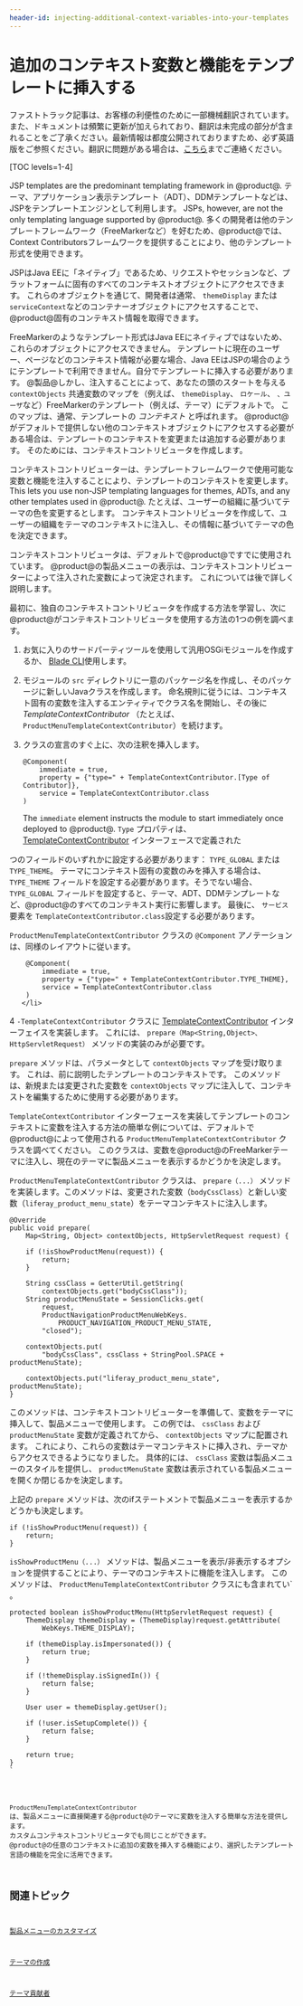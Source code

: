 ```yaml
---
header-id: injecting-additional-context-variables-into-your-templates
---
```


# 追加のコンテキスト変数と機能をテンプレートに挿入する

<p class="alert alert-info"><span class="wysiwyg-color-blue120">ファストトラック記事は、お客様の利便性のために一部機械翻訳されています。また、ドキュメントは頻繁に更新が加えられており、翻訳は未完成の部分が含まれることをご了承ください。最新情報は都度公開されておりますため、必ず英語版をご参照ください。翻訳に問題がある場合は、<a href="mailto:support-content-jp@liferay.com">こちら</a>までご連絡ください。</span></p>

[TOC levels=1-4]

JSP templates are the predominant templating framework in @product@. テーマ、アプリケーション表示テンプレート（ADT）、DDMテンプレートなどは、JSPをテンプレートエンジンとして利用します。 JSPs, however, are not the only templating language supported by @product@. 多くの開発者は他のテンプレートフレームワーク（FreeMarkerなど）を好むため、@product@では、Context Contributorsフレームワークを提供することにより、他のテンプレート形式を使用できます。

JSPはJava EEに「ネイティブ」であるため、リクエストやセッションなど、プラットフォームに固有のすべてのコンテキストオブジェクトにアクセスできます。 これらのオブジェクトを通じて、開発者は通常、 `themeDisplay` または `serviceContext`などのコンテナーオブジェクトにアクセスすることで、@product@固有のコンテキスト情報を取得できます。

FreeMarkerのようなテンプレート形式はJava EEにネイティブではないため、これらのオブジェクトにアクセスできません。 テンプレートに現在のユーザー、ページなどのコンテキスト情報が必要な場合、Java EEはJSPの場合のようにテンプレートで利用できません。自分でテンプレートに挿入する必要があります。 @製品@しかし、注入することによって、あなたの頭のスタートを与える `contextObjects` 共通変数のマップを（例えば、 `themeDisplay`、 `ロケール`、 `、ユーザ`など）FreeMarkerのテンプレート（例えば、テーマ）にデフォルトで。 このマップは、通常、テンプレートの *コンテキスト* と呼ばれます。 @product@がデフォルトで提供しない他のコンテキストオブジェクトにアクセスする必要がある場合は、テンプレートのコンテキストを変更または追加する必要があります。 そのためには、コンテキストコントリビュータを作成します。

コンテキストコントリビューターは、テンプレートフレームワークで使用可能な変数と機能を注入することにより、テンプレートのコンテキストを変更します。 This lets you use non-JSP templating languages for themes, ADTs, and any other templates used in @product@. たとえば、ユーザーの組織に基づいてテーマの色を変更するとします。 コンテキストコントリビュータを作成して、ユーザーの組織をテーマのコンテキストに注入し、その情報に基づいてテーマの色を決定できます。

コンテキストコントリビュータは、デフォルトで@product@ですでに使用されています。 @product@の製品メニューの表示は、コンテキストコントリビューターによって注入された変数によって決定されます。 これについては後で詳しく説明します。

最初に、独自のコンテキストコントリビュータを作成する方法を学習し、次に@product@がコンテキストコントリビュータを使用する方法の1つの例を調べます。

1.  お気に入りのサードパーティツールを使用して汎用OSGiモジュールを作成するか、 [Blade CLI](/docs/7-1/tutorials/-/knowledge_base/t/blade-cli)使用します。

2.  モジュールの `src` ディレクトリに一意のパッケージ名を作成し、そのパッケージに新しいJavaクラスを作成します。 命名規則に従うには、コンテキスト固有の変数を注入するエンティティでクラス名を開始し、その後に *TemplateContextContributor* （たとえば、 `ProductMenuTemplateContextContributor`）を続けます。

3.  クラスの宣言のすぐ上に、次の注釈を挿入します。
   
        @Component(
            immediate = true,
            property = {"type=" + TemplateContextContributor.[Type of Contributor]},
            service = TemplateContextContributor.class
        )

    The `immediate` element instructs the module to start immediately once deployed to @product@. `Type` プロパティは、 [TemplateContextContributor](@platform-ref@/7.1-latest/javadocs/portal-kernel/com/liferay/portal/kernel/template/TemplateContextContributor.html) インターフェースで定義された

つのフィールドのいずれかに設定する必要があります： `TYPE_GLOBAL` または `TYPE_THEME`。 テーマにコンテキスト固有の変数のみを挿入する場合は、 `TYPE_THEME` フィールドを設定する必要があります。そうでない場合、 `TYPE_GLOBAL` フィールドを設定すると、テーマ、ADT、DDMテンプレートなど、@product@のすべてのコンテキスト実行に影響します。 最後に、 `サービス` 要素を `TemplateContextContributor.class`設定する必要があります。</p> 
   
   `ProductMenuTemplateContextContributor` クラスの `@Component` アノテーションは、同様のレイアウトに従います。
   
        @Component(
            immediate = true,
            property = {"type=" + TemplateContextContributor.TYPE_THEME},
            service = TemplateContextContributor.class
        )
       </li> 
   
   4  `-TemplateContextContributor` クラスに [TemplateContextContributor](@platform-ref@/7.1-latest/javadocs/portal-kernel/com/liferay/portal/kernel/template/TemplateContextContributor.html) インターフェイスを実装します。 これには、 `prepare（Map<String,Object>、HttpServletRequest）` メソッドの実装のみが必要です。
  
  `prepare` メソッドは、パラメータとして `contextObjects` マップを受け取ります。 これは、前に説明したテンプレートのコンテキストです。 このメソッドは、新規または変更された変数を `contextObjects` マップに注入して、コンテキストを編集するために使用する必要があります。</ol> 

`TemplateContextContributor` インターフェースを実装してテンプレートのコンテキストに変数を注入する方法の簡単な例については、デフォルトで@product@によって使用される `ProductMenuTemplateContextContributor` クラスを調べてください。 このクラスは、変数を@product@のFreeMarkerテーマに注入し、現在のテーマに製品メニューを表示するかどうかを決定します。

`ProductMenuTemplateContextContributor` クラスは、 `prepare（...）` メソッドを実装します。このメソッドは、変更された変数（`bodyCssClass`）と新しい変数（`liferay_product_menu_state`）をテーマコンテキストに注入します。

    @Override
    public void prepare(
        Map<String, Object> contextObjects, HttpServletRequest request) {
    
        if (!isShowProductMenu(request)) {
            return;
        }
    
        String cssClass = GetterUtil.getString(
            contextObjects.get("bodyCssClass"));
        String productMenuState = SessionClicks.get(
            request,
            ProductNavigationProductMenuWebKeys.
                PRODUCT_NAVIGATION_PRODUCT_MENU_STATE,
            "closed");
    
        contextObjects.put(
            "bodyCssClass", cssClass + StringPool.SPACE + productMenuState);
    
        contextObjects.put("liferay_product_menu_state", productMenuState);
    }
    

このメソッドは、コンテキストコントリビューターを準備して、変数をテーマに挿入して、製品メニューで使用します。 この例では、 `cssClass` および `productMenuState` 変数が定義されてから、 `contextObjects` マップに配置されます。 これにより、これらの変数はテーマコンテキストに挿入され、テーマからアクセスできるようになりました。 具体的には、 `cssClass` 変数は製品メニューのスタイルを提供し、 `productMenuState` 変数は表示されている製品メニューを開くか閉じるかを決定します。

上記の `prepare` メソッドは、次のifステートメントで製品メニューを表示するかどうかも決定します。

    if (!isShowProductMenu(request)) {
        return;
    }
    

`isShowProductMenu（...）` メソッドは、製品メニューを表示/非表示するオプションを提供することにより、テーマのコンテキストに機能を注入します。 このメソッドは、 `ProductMenuTemplateContextContributor` クラスにも含まれてい` 。</p>

<pre><code>protected boolean isShowProductMenu(HttpServletRequest request) {
    ThemeDisplay themeDisplay = (ThemeDisplay)request.getAttribute(
        WebKeys.THEME_DISPLAY);

    if (themeDisplay.isImpersonated()) {
        return true;
    }

    if (!themeDisplay.isSignedIn()) {
        return false;
    }

    User user = themeDisplay.getUser();

    if (!user.isSetupComplete()) {
        return false;
    }

    return true;
}
`</pre> 

`ProductMenuTemplateContextContributor` は、製品メニューに直接関連する@product@のテーマに変数を注入する簡単な方法を提供します。 カスタムコンテキストコントリビュータでも同じことができます。 @product@の任意のコンテキストに追加の変数を挿入する機能により、選択したテンプレート言語の機能を完全に活用できます。



## 関連トピック

[製品メニューのカスタマイズ](/docs/7-1/tutorials/-/knowledge_base/t/customizing-the-product-menu)

[テーマの作成](/docs/7-1/tutorials/-/knowledge_base/t/creating-themes)

[テーマ貢献者](/docs/7-1/tutorials/-/knowledge_base/t/packaging-independent-ui-resources-for-your-site)
